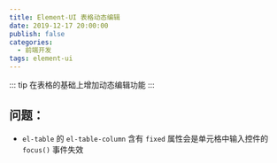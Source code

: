 ```yaml
---
title: Element-UI 表格动态编辑
date: 2019-12-17 20:00:00
publish: false
categories:
  - 前端开发
tags: element-ui
---
```


::: tip
在表格的基础上增加动态编辑功能
:::

<!-- more -->

## 问题：
- `el-table` 的 `el-table-column` 含有 `fixed` 属性会是单元格中输入控件的 `focus()` 事件失效
